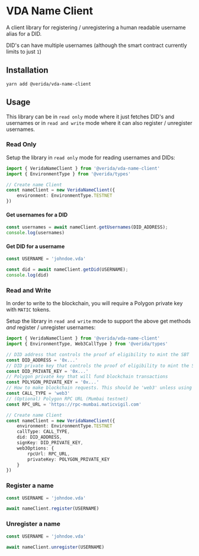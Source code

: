 
# VDA Name Client

A client library for registering / unregistering a human readable username alias for a DID.

DID's can have multiple usernames (although the smart contract currently limits to just `1`)

## Installation

```
yarn add @verida/vda-name-client
```

## Usage

This library can be in `read only` mode where it just fetches DID's and usernames or in `read and write` mode where it can also register / unregister usernames.

### Read Only

Setup the library in `read only` mode for reading usernames and DIDs:

```ts
import { VeridaNameClient } from '@verida/vda-name-client'
import { EnvironmentType } from '@verida/types'

// Create name Client
const nameClient = new VeridaNameClient({
    environment: EnvironmentType.TESTNET
})
```

#### Get usernames for a DID

```ts
const usernames = await nameClient.getUsernames(DID_ADDRESS);
console.log(usernames)
```

#### Get DID for a username

```ts
const USERNAME = 'johndoe.vda'

const did = await nameClient.getDid(USERNAME);
console.log(did)
```

### Read and Write

In order to write to the blockchain, you will require a Polygon private key with `MATIC` tokens.

Setup the library in `read and write` mode to support the above get methods *and* register / unregister usernames:

```ts
import { VeridaNameClient } from '@verida/vda-name-client'
import { EnvironmentType, Web3CallType } from '@verida/types'

// DID address that controls the proof of eligibility to mint the SBT
const DID_ADDRESS = '0x...'
// DID private key that controls the proof of eligibility to mint the SBT
const DID_PRIVATE_KEY = '0x...'
// Polygon private key that will fund blockchain transactions
const POLYGON_PRIVATE_KEY = '0x...'
// How to make blockchain requests. This should be 'web3' unless using Verida's meta transaction server.
const CALL_TYPE = 'web3'
// (Optional) Polygon RPC URL (Mumbai testnet)
const RPC_URL = 'https://rpc-mumbai.maticvigil.com'

// Create name Client
const nameClient = new VeridaNameClient({
    environment: EnvironmentType.TESTNET
    callType: CALL_TYPE,
    did: DID_ADDRESS,
    signKey: DID_PRIVATE_KEY,
    web3Options: {
        rpcUrl: RPC_URL,
        privateKey: POLYGON_PRIVATE_KEY
    }
})
```

### Register a name

```ts
const USERNAME = 'johndoe.vda'

await nameClient.register(USERNAME)
```

### Unregister a name

```ts
const USERNAME = 'johndoe.vda'

await nameClient.unregister(USERNAME)
```
